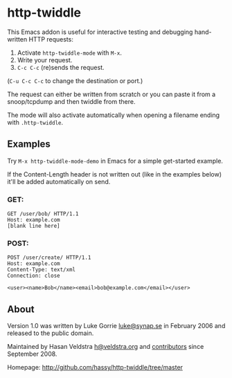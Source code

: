 
# http-twiddle

This Emacs addon is useful for interactive testing and debugging hand-written HTTP requests:

1. Activate `http-twiddle-mode` with `M-x`.
2. Write your request.
3. `C-c C-c` (re)sends the request.

(`C-u C-c C-c` to change the destination or port.)

The request can either be written from scratch or you can paste it
from a snoop/tcpdump and then twiddle from there.

The mode will also activate automatically when opening a filename ending with `.http-twiddle`.

## Examples

Try `M-x http-twiddle-mode-demo` in Emacs for a simple get-started example.

If the Content-Length header is not written out (like in the examples below) it'll be added automatically on send.

### GET:

    GET /user/bob/ HTTP/1.1
    Host: example.com
    [blank line here]

### POST:

    POST /user/create/ HTTP/1.1
    Host: example.com
    Content-Type: text/xml
    Connection: close

    <user><name>Bob</name><email>bob@example.com</email></user>


## About

Version 1.0 was written by Luke Gorrie <luke@synap.se> in February 2006 and released to the public domain.

Maintained by Hasan Veldstra <h@veldstra.org> and [contributors](https://github.com/hassy/http-twiddle/graphs/contributors) since September 2008.

Homepage: <http://github.com/hassy/http-twiddle/tree/master>
